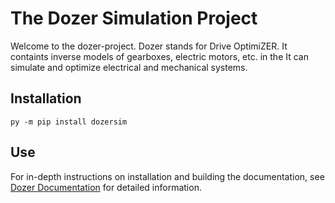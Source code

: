 # The Dozer Simulation Project

Welcome to the dozer-project. Dozer stands for Drive OptimiZER. It containts inverse models of gearboxes, electric motors, etc. in the It can simulate and optimize electrical and mechanical systems.


## Installation 
```commandline
py -m pip install dozersim
```

## Use


For in-depth instructions on installation and building the documentation, see  [Dozer Documentation](https://cormeijneke.gitlab.io/dozer/#) for detailed information.

